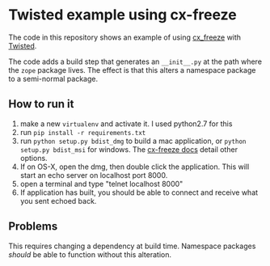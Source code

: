 # Twisted example using cx-freeze

The code in this repository shows an example of using  [cx_freeze](https://bitbucket.org/anthony_tuininga/cx_freeze) with [Twisted](https://twistedmatrix.com/trac/).

The code adds a build step that generates an ```__init__.py``` at the path where the ```zope``` package lives.
The effect is that this alters a namespace package to a semi-normal package.

## How to run it

1. make a new ```virtualenv``` and activate it. I used python2.7 for this
2. run ```pip install -r requirements.txt```
3. run ```python setup.py bdist_dmg``` to build a mac application, or ```python setup.py bdist_msi``` for windows. The [cx-freeze docs](http://cx-freeze.readthedocs.org/en/latest/distutils.html) detail other options.
4. If on OS-X, open the dmg, then double click the application. This will start an echo server on localhost port 8000.
5. open a terminal and type "telnet localhost 8000"
6. If application has built, you should be able to connect and receive what you sent echoed back.

## Problems
This requires changing a dependency at build time. Namespace packages _should_ be able to function without this alteration.
